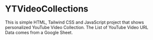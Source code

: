 # YTVideoCollections

This is simple HTML, Tailwind CSS and JavaScript project that shows personalized YouTube Video Collection. 
The List of YouTube Video URL Data comes from a Google Sheet.
